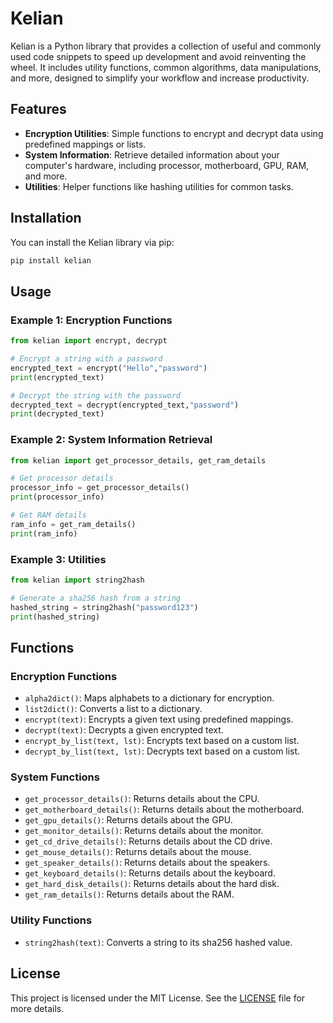 # Kelian

Kelian is a Python library that provides a collection of useful and commonly used code snippets to speed up development and avoid reinventing the wheel. It includes utility functions, common algorithms, data manipulations, and more, designed to simplify your workflow and increase productivity.

## Features

- **Encryption Utilities**: Simple functions to encrypt and decrypt data using predefined mappings or lists.
- **System Information**: Retrieve detailed information about your computer's hardware, including processor, motherboard, GPU, RAM, and more.
- **Utilities**: Helper functions like hashing utilities for common tasks.

## Installation

You can install the Kelian library via pip:

```bash
pip install kelian
```

## Usage

### Example 1: Encryption Functions

```python
from kelian import encrypt, decrypt

# Encrypt a string with a password
encrypted_text = encrypt("Hello","password")
print(encrypted_text)

# Decrypt the string with the password
decrypted_text = decrypt(encrypted_text,"password")
print(decrypted_text)
```

### Example 2: System Information Retrieval

```python
from kelian import get_processor_details, get_ram_details

# Get processor details
processor_info = get_processor_details()
print(processor_info)

# Get RAM details
ram_info = get_ram_details()
print(ram_info)
```

### Example 3: Utilities

```python
from kelian import string2hash

# Generate a sha256 hash from a string
hashed_string = string2hash("password123")
print(hashed_string)
```

## Functions

### Encryption Functions

- `alpha2dict()`: Maps alphabets to a dictionary for encryption.
- `list2dict()`: Converts a list to a dictionary.
- `encrypt(text)`: Encrypts a given text using predefined mappings.
- `decrypt(text)`: Decrypts a given encrypted text.
- `encrypt_by_list(text, lst)`: Encrypts text based on a custom list.
- `decrypt_by_list(text, lst)`: Decrypts text based on a custom list.

### System Functions

- `get_processor_details()`: Returns details about the CPU.
- `get_motherboard_details()`: Returns details about the motherboard.
- `get_gpu_details()`: Returns details about the GPU.
- `get_monitor_details()`: Returns details about the monitor.
- `get_cd_drive_details()`: Returns details about the CD drive.
- `get_mouse_details()`: Returns details about the mouse.
- `get_speaker_details()`: Returns details about the speakers.
- `get_keyboard_details()`: Returns details about the keyboard.
- `get_hard_disk_details()`: Returns details about the hard disk.
- `get_ram_details()`: Returns details about the RAM.

### Utility Functions

- `string2hash(text)`: Converts a string to its sha256 hashed value.

## License

This project is licensed under the MIT License. See the <a href="./LICENSE.txt">LICENSE</a> file for more details.
